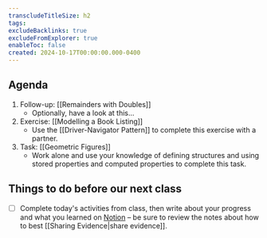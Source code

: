 ```yaml
---
transcludeTitleSize: h2
tags:
excludeBacklinks: true
excludeFromExplorer: true
enableToc: false
created: 2024-10-17T00:00:00.000-0400
---
```

## Agenda
1. Follow-up: [[Remainders with Doubles]]
	- Optionally, have a look at this... 
2. Exercise: [[Modelling a Book Listing]]
	- Use the [[Driver-Navigator Pattern]] to complete this exercise with a partner.
1. Task: [[Geometric Figures]]
	- Work alone and use your knowledge of defining structures and using stored properties and computed properties to complete this task.

## Things to do before our next class
- [ ] Complete today's activities from class, then write about your progress and what you learned on [Notion](https://notion.so) – be sure to review the notes about how to best [[Sharing Evidence|share evidence]].